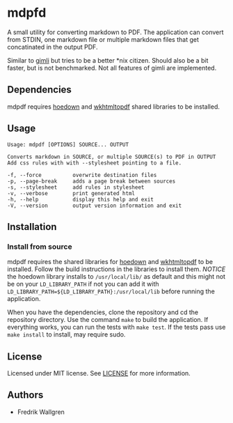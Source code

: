 # mdpfd

A small utility for converting markdown to PDF.
The application can convert from STDIN, one markdown file or multiple
markdown files that get concatinated in the output PDF.

Similar to [gimli](https://github.com/walle/gimli) but tries to be a better *nix citizen.
Should also be a bit faster, but is not benchmarked. Not all features of gimli are implemented.

## Dependencies

mdpdf requires [hoedown](https://github.com/hoedown/hoedown) and [wkhtmltopdf](https://github.com/wkhtmltopdf/wkhtmltopdf/) shared libraries to be installed.

## Usage

```
Usage: mdpdf [OPTIONS] SOURCE... OUTPUT

Converts markdown in SOURCE, or multiple SOURCE(s) to PDF in OUTPUT
Add css rules with with --stylesheet pointing to a file.

-f, --force          overwrite destination files
-p, --page-break     adds a page break between sources
-s, --stylesheet     add rules in stylesheet
-v, --verbose        print generated html
-h, --help           display this help and exit
-V, --version        output version information and exit
```

## Installation

### Install from source

mdpdf requires the shared libraries for [hoedown](https://github.com/hoedown/hoedown) and [wkhtmltopdf](https://github.com/wkhtmltopdf/wkhtmltopdf/) to be installed.
Follow the build instructions in the libraries to install them.
*NOTICE* the hoedown library installs to `/usr/local/lib/` as default and this might not be on your `LD_LIBRARY_PATH` if not you can add it with `LD_LIBRARY_PATH=${LD_LIBRARY_PATH}:/usr/local/lib` before running the application.

When you have the dependencies, clone the repository and cd the repository directory.
Use the command `make` to build the application. If everything works, you can run
the tests with `make test`. If the tests pass use `make install` to install, may require sudo.

## License

Licensed under MIT license. See [LICENSE](LICENSE) for more information.

## Authors

* Fredrik Wallgren